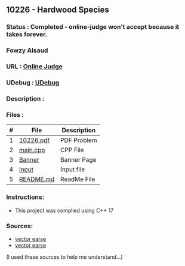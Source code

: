 
## 10226 - Hardwood Species
### Status  :   Completed - online-judge won't accept because it takes forever.
### Fowzy Alsaud
### URL     :   <a href="https://onlinejudge.org/index.php?option=onlinejudge&Itemid=8&page=show_problem&problem=1167">Online Judge</a>
### UDebug  :   <a href="https://www.udebug.com/UVa/10226">UDebug</a>
### Description    :


### Files  :
|   #   | File     | Description                      |
| :---: | -------- | -------------------------------- |
|   1   | [10226.pdf](10226.pdf)</a> | PDF Problem |
|   2   | [main.cpp](main.cpp)</a> | CPP File |
|   3   | [Banner](Banner)</a> | Banner Page |
|   4   | [Input](input)</a> | Input file |
|   5   | [README.md](README.md)</a> | ReadMe File |

### Instructions:
- This project was complied using C++ 17

### Sources:
- <a href="#">vector earse</a>
- <a href="#">vector earse</a>


(I used these sources to help me understand...)
